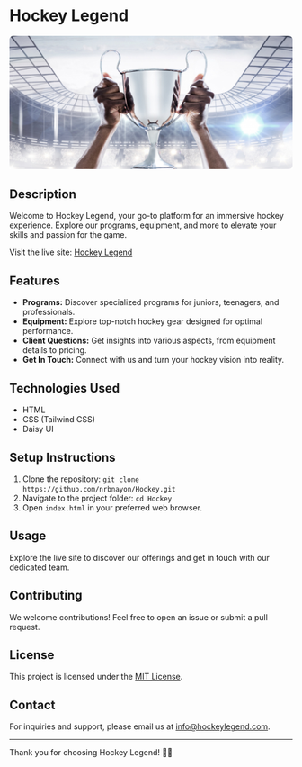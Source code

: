 # Hockey Legend

![Project Image](<assets/1.png>)

## Description

Welcome to Hockey Legend, your go-to platform for an immersive hockey experience. Explore our programs, equipment, and more to elevate your skills and passion for the game.

Visit the live site: [Hockey Legend](https://hockeylegend.netlify.app/)

## Features

- **Programs:** Discover specialized programs for juniors, teenagers, and professionals.
- **Equipment:** Explore top-notch hockey gear designed for optimal performance.
- **Client Questions:** Get insights into various aspects, from equipment details to pricing.
- **Get In Touch:** Connect with us and turn your hockey vision into reality.


## Technologies Used

- HTML
- CSS (Tailwind CSS)
- Daisy UI

## Setup Instructions

1. Clone the repository: `git clone https://github.com/nrbnayon/Hockey.git`
2. Navigate to the project folder: `cd Hockey`
3. Open `index.html` in your preferred web browser.

## Usage

Explore the live site to discover our offerings and get in touch with our dedicated team.

## Contributing

We welcome contributions! Feel free to open an issue or submit a pull request.

## License

This project is licensed under the [MIT License](LICENSE).

## Contact

For inquiries and support, please email us at [info@hockeylegend.com](mailto:info@hockeylegend.com).

---

Thank you for choosing Hockey Legend! 🏒✨

